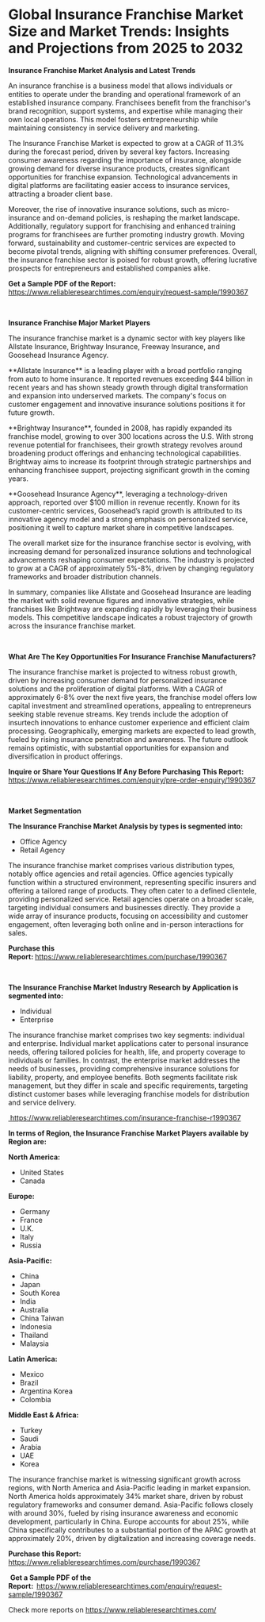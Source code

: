 <p><h1>Global Insurance Franchise Market Size and Market Trends: Insights and Projections from 2025 to 2032</h1></p><p><strong>Insurance Franchise Market Analysis and Latest Trends</strong></p>
<p><p>An insurance franchise is a business model that allows individuals or entities to operate under the branding and operational framework of an established insurance company. Franchisees benefit from the franchisor's brand recognition, support systems, and expertise while managing their own local operations. This model fosters entrepreneurship while maintaining consistency in service delivery and marketing.</p><p>The Insurance Franchise Market is expected to grow at a CAGR of 11.3% during the forecast period, driven by several key factors. Increasing consumer awareness regarding the importance of insurance, alongside growing demand for diverse insurance products, creates significant opportunities for franchise expansion. Technological advancements in digital platforms are facilitating easier access to insurance services, attracting a broader client base. </p><p>Moreover, the rise of innovative insurance solutions, such as micro-insurance and on-demand policies, is reshaping the market landscape. Additionally, regulatory support for franchising and enhanced training programs for franchisees are further promoting industry growth. Moving forward, sustainability and customer-centric services are expected to become pivotal trends, aligning with shifting consumer preferences. Overall, the insurance franchise sector is poised for robust growth, offering lucrative prospects for entrepreneurs and established companies alike.</p></p>
<p><strong>Get a Sample PDF of the Report:&nbsp;</strong> <a href="https://www.reliableresearchtimes.com/enquiry/request-sample/1990367?utm_campaign=2624&utm_medium=2&utm_source=Github&utm_content=ia&utm_term=10032025&utm_id=insurance-franchise">https://www.reliableresearchtimes.com/enquiry/request-sample/1990367</a></p>
<p>&nbsp;</p>
<p><strong>Insurance Franchise Major Market Players</strong></p>
<p><p>The insurance franchise market is a dynamic sector with key players like Allstate Insurance, Brightway Insurance, Freeway Insurance, and Goosehead Insurance Agency. </p><p>**Allstate Insurance** is a leading player with a broad portfolio ranging from auto to home insurance. It reported revenues exceeding $44 billion in recent years and has shown steady growth through digital transformation and expansion into underserved markets. The company's focus on customer engagement and innovative insurance solutions positions it for future growth.</p><p>**Brightway Insurance**, founded in 2008, has rapidly expanded its franchise model, growing to over 300 locations across the U.S. With strong revenue potential for franchisees, their growth strategy revolves around broadening product offerings and enhancing technological capabilities. Brightway aims to increase its footprint through strategic partnerships and enhancing franchisee support, projecting significant growth in the coming years.</p><p>**Goosehead Insurance Agency**, leveraging a technology-driven approach, reported over $100 million in revenue recently. Known for its customer-centric services, Goosehead’s rapid growth is attributed to its innovative agency model and a strong emphasis on personalized service, positioning it well to capture market share in competitive landscapes.</p><p>The overall market size for the insurance franchise sector is evolving, with increasing demand for personalized insurance solutions and technological advancements reshaping consumer expectations. The industry is projected to grow at a CAGR of approximately 5%-8%, driven by changing regulatory frameworks and broader distribution channels.</p><p>In summary, companies like Allstate and Goosehead Insurance are leading the market with solid revenue figures and innovative strategies, while franchises like Brightway are expanding rapidly by leveraging their business models. This competitive landscape indicates a robust trajectory of growth across the insurance franchise market.</p></p>
<p>&nbsp;</p>
<p><strong>What Are The Key Opportunities For Insurance Franchise Manufacturers?</strong></p>
<p><p>The insurance franchise market is projected to witness robust growth, driven by increasing consumer demand for personalized insurance solutions and the proliferation of digital platforms. With a CAGR of approximately 6-8% over the next five years, the franchise model offers low capital investment and streamlined operations, appealing to entrepreneurs seeking stable revenue streams. Key trends include the adoption of insurtech innovations to enhance customer experience and efficient claim processing. Geographically, emerging markets are expected to lead growth, fueled by rising insurance penetration and awareness. The future outlook remains optimistic, with substantial opportunities for expansion and diversification in product offerings.</p></p>
<p><strong>Inquire or Share Your Questions If Any Before Purchasing This Report:</strong> <a href="https://www.reliableresearchtimes.com/enquiry/pre-order-enquiry/1990367?utm_campaign=2624&utm_medium=2&utm_source=Github&utm_content=ia&utm_term=10032025&utm_id=insurance-franchise">https://www.reliableresearchtimes.com/enquiry/pre-order-enquiry/1990367</a></p>
<p>&nbsp;</p>
<p><strong>Market Segmentation</strong></p>
<p><strong>The Insurance Franchise Market Analysis by types is segmented into:</strong></p>
<p><ul><li>Office Agency</li><li>Retail Agency</li></ul></p>
<p><p>The insurance franchise market comprises various distribution types, notably office agencies and retail agencies. Office agencies typically function within a structured environment, representing specific insurers and offering a tailored range of products. They often cater to a defined clientele, providing personalized service. Retail agencies operate on a broader scale, targeting individual consumers and businesses directly. They provide a wide array of insurance products, focusing on accessibility and customer engagement, often leveraging both online and in-person interactions for sales.</p></p>
<p><strong>Purchase this Report:&nbsp;</strong><a href="https://www.reliableresearchtimes.com/purchase/1990367?utm_campaign=2624&utm_medium=2&utm_source=Github&utm_content=ia&utm_term=10032025&utm_id=insurance-franchise">https://www.reliableresearchtimes.com/purchase/1990367</a></p>
<p>&nbsp;</p>
<p><strong>The Insurance Franchise Market Industry Research by Application is segmented into:</strong></p>
<p><ul><li>Individual</li><li>Enterprise</li></ul></p>
<p><p>The insurance franchise market comprises two key segments: individual and enterprise. Individual market applications cater to personal insurance needs, offering tailored policies for health, life, and property coverage to individuals or families. In contrast, the enterprise market addresses the needs of businesses, providing comprehensive insurance solutions for liability, property, and employee benefits. Both segments facilitate risk management, but they differ in scale and specific requirements, targeting distinct customer bases while leveraging franchise models for distribution and service delivery.</p></p>
<p><a href="https://www.reliableresearchtimes.com/insurance-franchise-r1990367?utm_campaign=2624&utm_medium=2&utm_source=Github&utm_content=ia&utm_term=10032025&utm_id=insurance-franchise">&nbsp;https://www.reliableresearchtimes.com/insurance-franchise-r1990367</a></p>
<p><strong>In terms of Region, the Insurance Franchise Market Players available by Region are:</strong></p>
<p>
    <p> <strong> North America: </strong>
        <ul>
            <li>United States</li>
            <li>Canada</li>
        </ul>
        </p> 
    <p> <strong> Europe: </strong>
        <ul>
            <li>Germany</li>
            <li>France</li>
            <li>U.K.</li>
            <li>Italy</li>
            <li>Russia</li>
        </ul>
        </p> 
    <p> <strong> Asia-Pacific: </strong>
        <ul>
            <li>China</li>
            <li>Japan</li>
            <li>South Korea</li>
            <li>India</li>
            <li>Australia</li>
            <li>China Taiwan</li>
            <li>Indonesia</li>
            <li>Thailand</li>
            <li>Malaysia</li>
        </ul>
        </p> 
    <p> <strong> Latin America: </strong>
        <ul>
            <li>Mexico</li>
            <li>Brazil</li>
            <li>Argentina Korea</li>
            <li>Colombia</li>
        </ul>
        </p> 
    <p> <strong> Middle East & Africa: </strong>
        <ul>
            <li>Turkey</li>
            <li>Saudi</li>
            <li>Arabia</li>
            <li>UAE</li>
            <li>Korea</li>
        </ul>
    </p>
    </p>
<p><p>The insurance franchise market is witnessing significant growth across regions, with North America and Asia-Pacific leading in market expansion. North America holds approximately 34% market share, driven by robust regulatory frameworks and consumer demand. Asia-Pacific follows closely with around 30%, fueled by rising insurance awareness and economic development, particularly in China. Europe accounts for about 25%, while China specifically contributes to a substantial portion of the APAC growth at approximately 20%, driven by digitalization and increasing coverage needs.</p></p>
<p><strong>Purchase this Report: </strong><a href="https://www.reliableresearchtimes.com/purchase/1990367?utm_campaign=2624&utm_medium=2&utm_source=Github&utm_content=ia&utm_term=10032025&utm_id=insurance-franchise">https://www.reliableresearchtimes.com/purchase/1990367</a></p>
<p>&nbsp;<strong>Get a Sample PDF of the Report:&nbsp;&nbsp;</strong><a href="https://www.reliableresearchtimes.com/enquiry/request-sample/1990367?utm_campaign=2624&utm_medium=2&utm_source=Github&utm_content=ia&utm_term=10032025&utm_id=insurance-franchise">https://www.reliableresearchtimes.com/enquiry/request-sample/1990367</a></p>
<p><strong></strong></p>
<p>Check more reports on <a href="https://www.reliableresearchtimes.com/?utm_campaign=2624&utm_medium=2&utm_source=Github&utm_content=ia&utm_term=10032025&utm_id=insurance-franchise">https://www.reliableresearchtimes.com/</a></p>